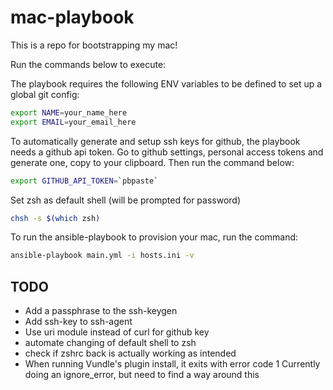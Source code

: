 # mac-playbook

This is a repo for bootstrapping my mac!

Run the commands below to execute:

The playbook requires the following ENV variables to be defined to set up a
global git config:

```bash
export NAME=your_name_here
export EMAIL=your_email_here
```

To automatically generate and setup ssh keys for github, the playbook needs a
github api token. Go to github settings, personal access tokens and generate
one, copy to your clipboard. Then run the command below:

```bash
export GITHUB_API_TOKEN=`pbpaste`
```

Set zsh as default shell (will be prompted for password)

```bash
chsh -s $(which zsh)
```

To run the ansible-playbook to provision your mac, run the command:

```bash
ansible-playbook main.yml -i hosts.ini -v
```

## TODO
* Add a passphrase to the ssh-keygen
* Add ssh-key to ssh-agent
* Use uri module instead of curl for github key
* automate changing of default shell to zsh
* check if zshrc back is actually working as intended
* When running Vundle's plugin install, it exits with error code 1
  Currently doing an ignore_error, but need to find a way around this
